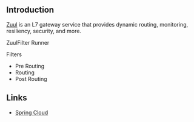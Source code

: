 ## Introduction

[Zuul](https://github.com/Netflix/zuul) is an L7 gateway service that provides dynamic routing, monitoring, resiliency, security, and more.



ZuulFilter Runner

Filters

- Pre Routing
- Routing
- Post Routing



## Links

- [Spring Cloud](/docs/CS/Framework/Spring_Cloud/Spring_Cloud.md?id=sleuth)
